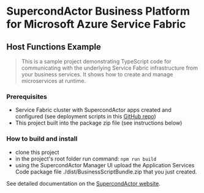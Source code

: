 # SupercondActor Business Platform for Microsoft Azure Service Fabric 

## Host Functions Example
> This is a sample project demonstrating TypeScript code for communicating with the underlying Service Fabric infrastructure from your business services. It shows how to create and manage microservices at runtime.

### Prerequisites

- Service Fabric cluster with SupercondActor apps created and configured (see deployment scripts in this [GitHub repo](https://github.com/SupercondActor))
- This project built into the package zip file (see instructions below)

### How to build and install

- clone this project
- in the project's root folder run command: `npm run build`
- using the SupercondActor Manager UI upload the Application Services Code package file ./dist/BusinessScriptBundle.zip that you just created.

See detailed documentation on the [SupercondActor website](https://www.supercondactor.com/documentation).
